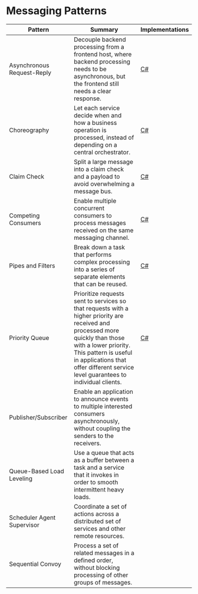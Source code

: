 # Messaging Patterns

| Pattern | Summary | Implementations |
| --- | --- | --- |
| Asynchronous Request-Reply | Decouple backend processing from a frontend host, where backend processing needs to be asynchronous, but the frontend still needs a clear response. | [C#](https://docs.microsoft.com/en-us/azure/architecture/patterns/async-request-reply#example) |
| Choreography | Let each service decide when and how a business operation is processed, instead of depending on a central orchestrator. | [C#](https://docs.microsoft.com/en-us/azure/architecture/patterns/choreography#example) |
| Claim Check | Split a large message into a claim check and a payload to avoid overwhelming a message bus. | [C#](https://docs.microsoft.com/en-us/azure/architecture/patterns/claim-check#examples) |
| Competing Consumers | Enable multiple concurrent consumers to process messages received on the same messaging channel. | [C#](https://docs.microsoft.com/en-us/azure/architecture/patterns/competing-consumers#example) |
| Pipes and Filters | Break down a task that performs complex processing into a series of separate elements that can be reused. | [C#](https://docs.microsoft.com/en-us/azure/architecture/patterns/pipes-and-filters#example) |
| Priority Queue | Prioritize requests sent to services so that requests with a higher priority are received and processed more quickly than those with a lower priority. This pattern is useful in applications that offer different service level guarantees to individual clients. | [C#](https://docs.microsoft.com/en-us/azure/architecture/patterns/priority-queue#example) |
| Publisher/Subscriber | Enable an application to announce events to multiple interested consumers asynchronously, without coupling the senders to the receivers. |  |
| Queue-Based Load Leveling | Use a queue that acts as a buffer between a task and a service that it invokes in order to smooth intermittent heavy loads. |  |
| Scheduler Agent Supervisor | Coordinate a set of actions across a distributed set of services and other remote resources. |  |
| Sequential Convoy | Process a set of related messages in a defined order, without blocking processing of other groups of messages. |  |

